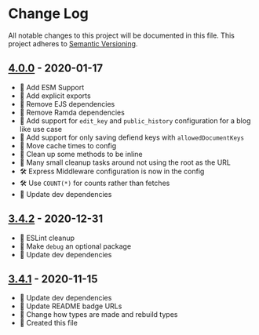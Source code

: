# Change Log

All notable changes to this project will be documented in this file. This project adheres to [Semantic Versioning](http://semver.org/).

## [4.0.0](https://github.com/uttori/uttori-wiki/compare/v3.4.2...v4.0.0) - 2020-01-17

- 🧰 Add ESM Support
- 🧰 Add explicit exports
- 🧰 Remove EJS dependencies
- 🧰 Remove Ramda dependencies
- 🧰 Add support for `edit_key` and `public_history` configuration for a blog like use case
- 🧰 Add support for only saving defiend keys with `allowedDocumentKeys`
- 🧰 Move cache times to config
- 🧹 Clean up some methods to be inline
- 🧹 Many small cleanup tasks around not using the root as the URL
- 🛠 Express Middleware configuration is now in the config
- 🛠 Use `COUNT(*)` for counts rather than fetches
- 🎁 Update dev dependencies

## [3.4.2](https://github.com/uttori/uttori-wiki/compare/v3.4.1...v3.4.2) - 2020-12-31

- 🧰 ESLint cleanup
- 🧰 Make `debug` an optional package
- 🎁 Update dev dependencies

## [3.4.1](https://github.com/uttori/uttori-wiki/compare/v3.4.0...v3.4.1) - 2020-11-15

- 🎁 Update dev dependencies
- 🎁 Update README badge URLs
- 🧰 Change how types are made and rebuild types
- 🧰 Created this file
